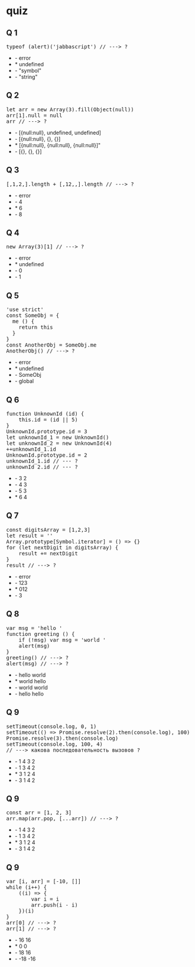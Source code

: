 # quiz

## Q 1
<pre>
typeof (alert)('jabbascript') // ---> ?
</pre>
<ul>
<li>- error</li>
<li>* undefined</li>
<li>- "symbol"</li>
<li>- "string"</li>
</ul>


## Q 2
<pre>
let arr = new Array(3).fill(Object(null))
arr[1].null = null
arr // ---> ?
</pre>
<ul>
<li>- [{null:null}, undefined, undefined]</li>
<li>- [{null:null}, {}, {}]</li>
<li>* [{null:null}, {null:null}, {null:null}]"</li>
<li>- [{}, {}, {}]</li>
</ul>


## Q 3
<pre>
[,1,2,].length + [,12,,].length // ---> ?
</pre>
<ul>
<li>- error</li>
<li>- 4</li>
<li>* 6</li>
<li>- 8</li>
</ul>


## Q 4
<pre>
new Array(3)[1] // ---> ?
</pre>
<ul>
<li>- error</li>
<li>* undefined</li>
<li>- 0</li>
<li>- 1</li>
</ul>


## Q 5
<pre>
'use strict'
const SomeObj = {
  me () {
    return this
  }
}
const AnotherObj = SomeObj.me
AnotherObj() // ---> ?
</pre>
<ul>
<li>- error</li>
<li>* undefined</li>
<li>- SomeObj</li>
<li>- global</li>
</ul>


## Q 6
<pre>
function UnknownId (id) {
    this.id = (id || 5)
}
UnknownId.prototype.id = 3
let unknownId_1 = new UnknownId()
let unknownId_2 = new UnknownId(4)
++unknownId_1.id
UnknownId.prototype.id = 2
unknownId_1.id // --- ?
unknownId_2.id // --- ?
</pre>
<ul>
<li>- 3 2</li>
<li>- 4 3</li>
<li>- 5 3</li>
<li>* 6 4</li>
</ul>


## Q 7
<pre>
const digitsArray = [1,2,3]
let result = ''
Array.prototype[Symbol.iterator] = () => {}
for (let nextDigit in digitsArray) {
    result += nextDigit
}
result // ---> ?
</pre>
<ul>
<li>- error</li>
<li>- 123</li>
<li>* 012</li>
<li>- 3</li>
</ul>


## Q 8
<pre>
var msg = 'hello '
function greeting () {
	if (!msg) var msg = 'world '
	alert(msg)
}
greeting() // ---> ?
alert(msg) // ---> ?
</pre>
<ul>
<li>- hello world</li>
<li>* world hello</li>
<li>- world world</li>
<li>- hello hello</li>
</ul>


## Q 9
<pre>
setTimeout(console.log, 0, 1)
setTimeout(() => Promise.resolve(2).then(console.log), 100)
Promise.resolve(3).then(console.log)
setTimeout(console.log, 100, 4)
// ---> какова последовательность вызовов ?
</pre>
<ul>
<li>- 1 4 3 2</li>
<li>- 1 3 4 2</li>
<li>* 3 1 2 4</li>
<li>- 3 1 4 2</li>
</ul>


## Q 9
<pre>
const arr = [1, 2, 3]
arr.map(arr.pop, [...arr]) // ---> ?
</pre>
<ul>
<li>- 1 4 3 2</li>
<li>- 1 3 4 2</li>
<li>* 3 1 2 4</li>
<li>- 3 1 4 2</li>
</ul>


## Q 9
<pre>
var [i, arr] = [-10, []]
while (i++) {
	((i) => {
		var i = i
		arr.push(i - i)
	})(i)
}
arr[0] // ---> ?
arr[1] // ---> ?
</pre>
<ul>
<li>- 16 16</li>
<li>* 0 0</li>
<li>- 18 16</li>
<li>- -18 -16</li>
</ul>

